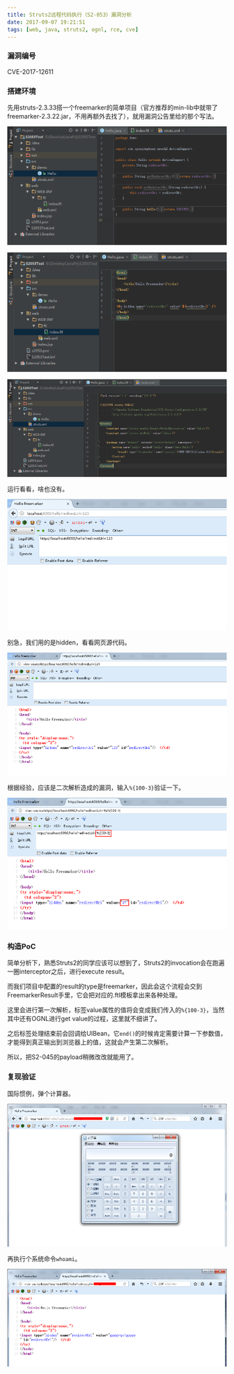 ```yaml
---
title: Struts2远程代码执行（S2-053）漏洞分析
date: 2017-09-07 19:21:51
tags: [web, java, struts2, ognl, rce, cve]
---
```


### 漏洞编号

CVE-2017-12611

### 搭建环境

先用struts-2.3.33搭一个freemarker的简单项目（官方推荐的min-lib中就带了freemarker-2.3.22.jar，不用再额外去找了），就用漏洞公告里给的那个写法。

![01.png](apache-struts2-s2-053-rce/01.png)

![02.png](apache-struts2-s2-053-rce/02.png)

![03.png](apache-struts2-s2-053-rce/03.png)

运行看看，啥也没有。

![04.png](apache-struts2-s2-053-rce/04.png)

别急，我们用的是hidden，看看网页源代码。

![05.png](apache-struts2-s2-053-rce/05.png)

根据经验，应该是二次解析造成的漏洞，输入`%{100-3}`验证一下。

![06.png](apache-struts2-s2-053-rce/06.png)

### 构造PoC

简单分析下，熟悉Struts2的同学应该可以想到了，Struts2的invocation会在跑遍一圈interceptor之后，进行execute result。

而我们项目中配置的result的type是freemarker，因此会这个流程会交到FreemarkerResult手里，它会把对应的.ftl模板拿出来各种处理。

这里会进行第一次解析，标签value属性的值将会变成我们传入的`%{100-3}`，当然其中还有OGNL进行get value的过程，这里就不细讲了。

之后标签处理结束前会回调给UIBean，它`end()`的时候肯定需要计算一下参数值，才能得到真正输出到浏览器上的值，这就会产生第二次解析。

所以，把S2-045的payload稍微改改就能用了。

### 复现验证

国际惯例，弹个计算器。

![07.png](apache-struts2-s2-053-rce/07.png)

再执行个系统命令`whoami`。

![08.png](apache-struts2-s2-053-rce/08.png)